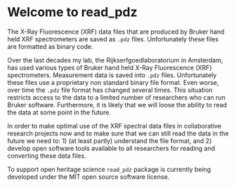 Welcome to read_pdz
================

<!-- WARNING: THIS FILE WAS AUTOGENERATED! DO NOT EDIT! -->

The X-Ray Fluorescence (XRF) data files that are produced by Bruker hand
held XRF spectrometers are saved as `.pdz` files. Unfortunately these
files are formatted as binary code.

Over the last decades my lab, the Rijkserfgoedlaboratorium in Amsterdam,
has used various types of Bruker hand held X-Ray Fluorescence (XRF)
spectrometers. Measurement data is saved into `.pdz` files.
Unfortunately these files use a proprietary non standard binary file
format. Even worse, over time the `.pdz` file format has changed several
times. This situation restricts access to the data to a limited number
of researchers who can run Bruker software. Furthermore, it is likely
that we will loose the ability to read the data at some point in the
future.

In order to make optimal use of the XRF spectral data files in
collaborative research projects now and to make sure that we can still
read the data in the future we need to: 1) (at least partly) understand
the file format, and 2) develop open software tools available to all
researchers for reading and converting these data files.

To support open heritage science `read_pdz` package is currently being
developed under the MIT open source software license.
